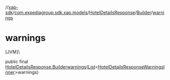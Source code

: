 //[xap-sdk](../../../../index.md)/[com.expediagroup.sdk.xap.models](../../index.md)/[HotelDetailsResponse](../index.md)/[Builder](index.md)/[warnings](warnings.md)

# warnings

[JVM]\

public final [HotelDetailsResponse.Builder](index.md)[warnings](warnings.md)([List](https://docs.oracle.com/javase/8/docs/api/java/util/List.html)&lt;[HotelDetailsResponseWarningsInner](../../-hotel-details-response-warnings-inner/index.md)&gt;warnings)
